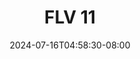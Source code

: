 --- 
title: "FLV 11"
description: "video  video bokep FLV 11 doodstream   new"
date: 2024-07-16T04:58:30-08:00
file_code: "ntaahtknt6te"
draft: false
cover: "pzsueeolau9e3urf.jpg"
tags: ["FLV", "bokep-indo", "bokep-viral", "bokep-ig"]
length: 113
fld_id: "1482594"
foldername: "AFIFAH"
categories: ["AFIFAH"]
views: 0
---